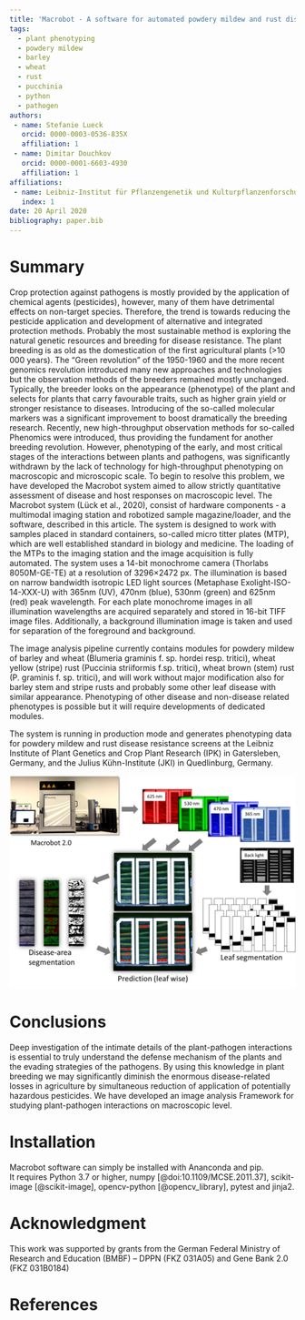 ```yaml
---
title: 'Macrobot - A software for automated powdery mildew and rust disease quantification.'
tags:
  - plant phenotyping
  - powdery mildew
  - barley
  - wheat
  - rust
  - pucchinia
  - python
  - pathogen
authors:
 - name: Stefanie Lueck
   orcid: 0000-0003-0536-835X
   affiliation: 1
 - name: Dimitar Douchkov
   orcid: 0000-0001-6603-4930
   affiliation: 1
affiliations:
 - name: Leibniz-Institut für Pflanzengenetik und Kulturpflanzenforschung Gatersleben, Stadt Seeland, Sachsen-Anhalt
   index: 1
date: 20 April 2020
bibliography: paper.bib
---
```

 
# Summary
Crop protection against pathogens is mostly provided by the application of chemical agents (pesticides), however, many of them have detrimental effects on non-target species.  Therefore, the trend is towards reducing the pesticide application and development of alternative and integrated protection methods. Probably the most sustainable method is exploring the natural genetic resources and breeding for disease resistance. The plant breeding is as old as the domestication of the first agricultural plants (>10 000 years). The “Green revolution” of the 1950-1960 and the more recent genomics revolution introduced many new approaches and technologies but the observation methods of the breeders remained mostly unchanged. Typically, the breeder looks on the appearance (phenotype) of the plant and selects for plants that carry favourable traits, such as higher grain yield or stronger resistance to diseases. Introducing of the so-called molecular markers was a significant improvement to boost dramatically the breeding research. Recently, new high-throughput observation methods for so-called Phenomics were introduced, thus providing the fundament for another breeding revolution. However, phenotyping of the early, and most critical stages of the interactions between plants and pathogens, was significantly withdrawn by the lack of technology for high-throughput phenotyping on macroscopic and microscopic scale. To begin to resolve this problem, we have developed the Macrobot system aimed to allow strictly quantitative assessment of disease and host responses on macroscopic level. The Macrobot system (Lück et al., 2020), consist of hardware components -  a multimodal imaging station and robotized sample magazine/loader, and the software, described in this article. The system is designed to work with samples placed in standard containers, so-called micro titter plates (MTP), which are well established standard in biology and medicine. The loading of the MTPs to the imaging station and the image acquisition is fully automated. The system uses a 14-bit monochrome camera (Thorlabs 8050M-GE-TE) at a resolution of 3296×2472 px. The illumination is based on narrow bandwidth isotropic LED light sources (Metaphase Exolight-ISO-14-XXX-U) with 365nm (UV), 470nm (blue), 530nm (green) and 625nm (red) peak wavelength. For each plate monochrome images in all illumination wavelengths are acquired separately and stored in 16-bit TIFF image files. Additionally, a background illumination image is taken and used for separation of the foreground and background.

The image analysis pipeline currently contains modules for powdery mildew of barley and wheat (Blumeria graminis f. sp. hordei resp. tritici), wheat yellow (stripe) rust (Puccinia striiformis f.sp. tritici), wheat brown (stem) rust (P. graminis f. sp. tritici), and will work without major modification also for barley stem and stripe rusts and probably some other leaf disease with similar appearance. Phenotyping of other disease and non-disease related phenotypes is possible but it will require developments of dedicated modules.

The system is running in production mode and generates phenotyping data for powdery mildew and rust disease resistance screens at the Leibniz Institute of Plant Genetics and Crop Plant Research (IPK) in Gatersleben, Germany, and the Julius Kühn-Institute (JKI) in Quedlinburg, Germany.


![Macrobot pipline.\label{fig:example}](figure.png)
  
# Conclusions
 Deep investigation of the intimate details of the plant-pathogen interactions is essential to truly understand the defense mechanism of the plants and the evading strategies of the pathogens. By using this knowledge in plant breeding we may significantly diminish the enormous disease-related losses in agriculture by simultaneous reduction of application of potentially hazardous pesticides. We have developed an image analysis Framework for studying plant-pathogen interactions on macroscopic level.
 
# Installation
Macrobot software can simply be installed with Ananconda and pip. <br>
It requires Python 3.7 or higher, numpy [@doi:10.1109/MCSE.2011.37], scikit-image [@scikit-image], opencv-python [@opencv_library], pytest and jinja2. 

# Acknowledgment
This work was supported by grants from the German Federal Ministry of Research and Education (BMBF) – DPPN (FKZ 031A05) and Gene Bank 2.0  (FKZ 031B0184)

# References
